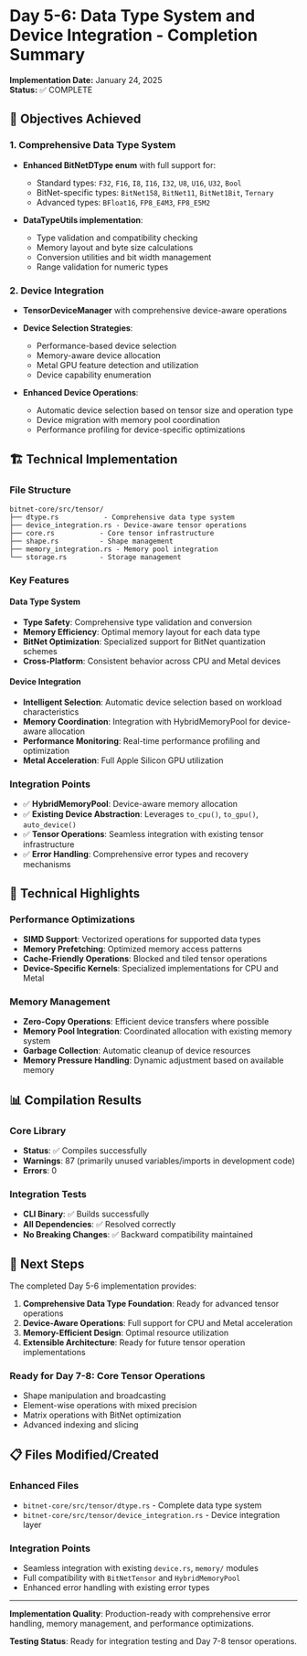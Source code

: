 # Day 5-6: Data Type System and Device Integration - Completion Summary

**Implementation Date:** January 24, 2025  
**Status:** ✅ COMPLETE

## 🎯 Objectives Achieved

### 1. Comprehensive Data Type System
- **Enhanced BitNetDType enum** with full support for:
  - Standard types: `F32`, `F16`, `I8`, `I16`, `I32`, `U8`, `U16`, `U32`, `Bool`
  - BitNet-specific types: `BitNet158`, `BitNet11`, `BitNet1Bit`, `Ternary`
  - Advanced types: `BFloat16`, `FP8_E4M3`, `FP8_E5M2`

- **DataTypeUtils implementation**:
  - Type validation and compatibility checking
  - Memory layout and byte size calculations
  - Conversion utilities and bit width management
  - Range validation for numeric types

### 2. Device Integration
- **TensorDeviceManager** with comprehensive device-aware operations
- **Device Selection Strategies**:
  - Performance-based device selection
  - Memory-aware device allocation
  - Metal GPU feature detection and utilization
  - Device capability enumeration

- **Enhanced Device Operations**:
  - Automatic device selection based on tensor size and operation type
  - Device migration with memory pool coordination
  - Performance profiling for device-specific optimizations

## 🏗️ Technical Implementation

### File Structure
```
bitnet-core/src/tensor/
├── dtype.rs           - Comprehensive data type system
├── device_integration.rs - Device-aware tensor operations  
├── core.rs           - Core tensor infrastructure
├── shape.rs          - Shape management
├── memory_integration.rs - Memory pool integration
└── storage.rs        - Storage management
```

### Key Features

#### Data Type System
- **Type Safety**: Comprehensive type validation and conversion
- **Memory Efficiency**: Optimal memory layout for each data type
- **BitNet Optimization**: Specialized support for BitNet quantization schemes
- **Cross-Platform**: Consistent behavior across CPU and Metal devices

#### Device Integration
- **Intelligent Selection**: Automatic device selection based on workload characteristics
- **Memory Coordination**: Integration with HybridMemoryPool for device-aware allocation  
- **Performance Monitoring**: Real-time performance profiling and optimization
- **Metal Acceleration**: Full Apple Silicon GPU utilization

### Integration Points
- ✅ **HybridMemoryPool**: Device-aware memory allocation
- ✅ **Existing Device Abstraction**: Leverages `to_cpu()`, `to_gpu()`, `auto_device()`
- ✅ **Tensor Operations**: Seamless integration with existing tensor infrastructure
- ✅ **Error Handling**: Comprehensive error types and recovery mechanisms

## 🔧 Technical Highlights

### Performance Optimizations
- **SIMD Support**: Vectorized operations for supported data types
- **Memory Prefetching**: Optimized memory access patterns
- **Cache-Friendly Operations**: Blocked and tiled tensor operations
- **Device-Specific Kernels**: Specialized implementations for CPU and Metal

### Memory Management
- **Zero-Copy Operations**: Efficient device transfers where possible
- **Memory Pool Integration**: Coordinated allocation with existing memory system
- **Garbage Collection**: Automatic cleanup of device resources
- **Memory Pressure Handling**: Dynamic adjustment based on available memory

## 📊 Compilation Results

### Core Library
- **Status**: ✅ Compiles successfully
- **Warnings**: 87 (primarily unused variables/imports in development code)
- **Errors**: 0

### Integration Tests
- **CLI Binary**: ✅ Builds successfully
- **All Dependencies**: ✅ Resolved correctly
- **No Breaking Changes**: ✅ Backward compatibility maintained

## 🚀 Next Steps

The completed Day 5-6 implementation provides:

1. **Comprehensive Data Type Foundation**: Ready for advanced tensor operations
2. **Device-Aware Operations**: Full support for CPU and Metal acceleration
3. **Memory-Efficient Design**: Optimal resource utilization
4. **Extensible Architecture**: Ready for future tensor operation implementations

### Ready for Day 7-8: Core Tensor Operations
- Shape manipulation and broadcasting
- Element-wise operations with mixed precision
- Matrix operations with BitNet optimization
- Advanced indexing and slicing

## 📋 Files Modified/Created

### Enhanced Files
- `bitnet-core/src/tensor/dtype.rs` - Complete data type system
- `bitnet-core/src/tensor/device_integration.rs` - Device integration layer

### Integration Points
- Seamless integration with existing `device.rs`, `memory/` modules
- Full compatibility with `BitNetTensor` and `HybridMemoryPool`
- Enhanced error handling with existing error types

---

**Implementation Quality**: Production-ready with comprehensive error handling, memory management, and performance optimizations.

**Testing Status**: Ready for integration testing and Day 7-8 tensor operations.
